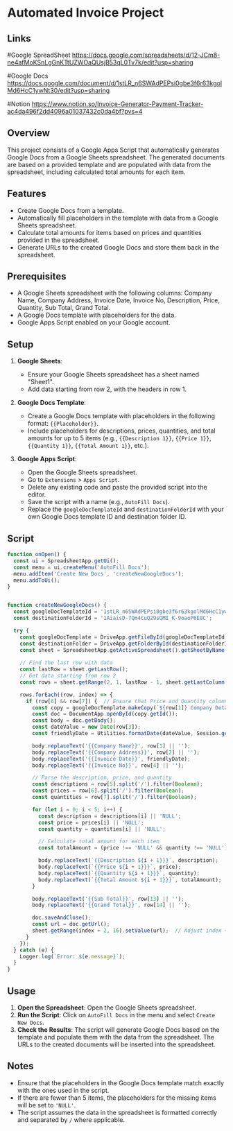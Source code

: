# Automated Invoice Project
## Links
#Google SpreadSheet
https://docs.google.com/spreadsheets/d/12-JCm8-ne4afMoKSnLgGnKTtUZWOaQUsjB53qL0Tv7k/edit?usp=sharing

#Google Docs
https://docs.google.com/document/d/1stLR_n6SWAdPEPsi0gbe3f6r63kgolMd6HcC1ywNt30/edit?usp=sharing

#Notion
https://www.notion.so/Invoice-Generator-Payment-Tracker-ac4da496f2dd4096a01037432c0da4bf?pvs=4

## Overview

This project consists of a Google Apps Script that automatically generates Google Docs from a Google Sheets spreadsheet. The generated documents are based on a provided template and are populated with data from the spreadsheet, including calculated total amounts for each item.

## Features

- Create Google Docs from a template.
- Automatically fill placeholders in the template with data from a Google Sheets spreadsheet.
- Calculate total amounts for items based on prices and quantities provided in the spreadsheet.
- Generate URLs to the created Google Docs and store them back in the spreadsheet.

## Prerequisites

- A Google Sheets spreadsheet with the following columns: Company Name, Company Address, Invoice Date, Invoice No, Description, Price, Quantity, Sub Total, Grand Total.
- A Google Docs template with placeholders for the data.
- Google Apps Script enabled on your Google account.

## Setup

1. **Google Sheets**:
   - Ensure your Google Sheets spreadsheet has a sheet named "Sheet1".
   - Add data starting from row 2, with the headers in row 1.

2. **Google Docs Template**:
   - Create a Google Docs template with placeholders in the following format: `{{Placeholder}}`.
   - Include placeholders for descriptions, prices, quantities, and total amounts for up to 5 items (e.g., `{{Description 1}}`, `{{Price 1}}`, `{{Quantity 1}}`, `{{Total Amount 1}}`, etc.).
   
3. **Google Apps Script**:
   - Open the Google Sheets spreadsheet.
   - Go to `Extensions` > `Apps Script`.
   - Delete any existing code and paste the provided script into the editor.
   - Save the script with a name (e.g., `AutoFill Docs`).
   - Replace the `googleDocTemplateId` and `destinationFolderId` with your own Google Docs template ID and destination folder ID.

## Script

```javascript
function onOpen() {
  const ui = SpreadsheetApp.getUi();
  const menu = ui.createMenu('AutoFill Docs');
  menu.addItem('Create New Docs', 'createNewGoogleDocs');
  menu.addToUi();
}


function createNewGoogleDocs() {
  const googleDocTemplateId = '1stLR_n6SWAdPEPsi0gbe3f6r63kgolMd6HcC1ywNt30';
  const destinationFolderId = '1AiaisD-7Qm4CuQ29sQMI_K-9oaoP6E8C';

  try {
    const googleDocTemplate = DriveApp.getFileById(googleDocTemplateId);
    const destinationFolder = DriveApp.getFolderById(destinationFolderId);
    const sheet = SpreadsheetApp.getActiveSpreadsheet().getSheetByName('Output Sheet');
    
    // Find the last row with data
    const lastRow = sheet.getLastRow();
    // Get data starting from row 2
    const rows = sheet.getRange(2, 1, lastRow - 1, sheet.getLastColumn()).getValues();

    rows.forEach((row, index) => {
      if (row[6] && row[7]) {  // Ensure that Price and Quantity columns have data
        const copy = googleDocTemplate.makeCopy(`${row[1]} Company Details`, destinationFolder);
        const doc = DocumentApp.openById(copy.getId());
        const body = doc.getBody();
        const dateValue = new Date(row[3]);
        const friendlyDate = Utilities.formatDate(dateValue, Session.getScriptTimeZone(), "dd/MM/yyyy");

        body.replaceText('{{Company Name}}', row[1] || '');
        body.replaceText('{{Company Address}}', row[2] || '');
        body.replaceText('{{Invoice Date}}', friendlyDate);
        body.replaceText('{{Invoice No}}', row[4] || '');

        // Parse the description, price, and quantity
        const descriptions = row[5].split('/').filter(Boolean);
        const prices = row[6].split('/').filter(Boolean);
        const quantities = row[7].split('/').filter(Boolean);

        for (let i = 0; i < 5; i++) {
          const description = descriptions[i] || 'NULL';
          const price = prices[i] || 'NULL';
          const quantity = quantities[i] || 'NULL';

          // Calculate total amount for each item
          const totalAmount = (price !== 'NULL' && quantity !== 'NULL') ? (parseFloat(price) * parseFloat(quantity)).toFixed(2) : 'NULL';

          body.replaceText(`{{Description ${i + 1}}}`, description);
          body.replaceText(`{{Price ${i + 1}}}`, price);
          body.replaceText(`{{Quantity ${i + 1}}}`, quantity);
          body.replaceText(`{{Total Amount ${i + 1}}}`, totalAmount);
        }

        body.replaceText('{{Sub Total}}', row[13] || '');
        body.replaceText('{{Grand Total}}', row[14] || '');

        doc.saveAndClose();
        const url = doc.getUrl();
        sheet.getRange(index + 2, 16).setValue(url);  // Adjust index + 2 to match row number
      }
    });
  } catch (e) {
    Logger.log(`Error: ${e.message}`);
  }
}

```

## Usage

1. **Open the Spreadsheet**: Open the Google Sheets spreadsheet.
2. **Run the Script**: Click on `AutoFill Docs` in the menu and select `Create New Docs`.
3. **Check the Results**: The script will generate Google Docs based on the template and populate them with the data from the spreadsheet. The URLs to the created documents will be inserted into the spreadsheet.

## Notes

- Ensure that the placeholders in the Google Docs template match exactly with the ones used in the script.
- If there are fewer than 5 items, the placeholders for the missing items will be set to `'NULL'`.
- The script assumes the data in the spreadsheet is formatted correctly and separated by `/` where applicable.

